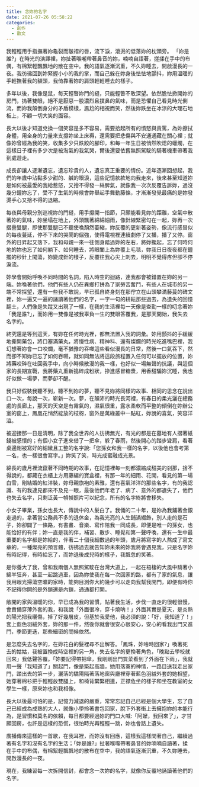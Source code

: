 ```yaml
---
title: 念妳的名字
date: 2021-07-26 05:58:22
categories:
  - 創作
  - 散文
---
```

我輕輕用手指撫著妳龜裂而皺褶的唇，流下淚，滾燙的低落妳的枕頭旁。
「妳是誰?」在時光的演譯裡，妳扯著喉嚨帶著鼻音的妳，喃喃自語著，搓揉在手中的布偶，有棉絮輕飄飄地的散在空中。我的語氣逐漸沉重，不久妳睡去，開啟漫長的一夜。我彷彿回到妳緊握小小的我的掌，而自己躲在妳身後怯怯地顫抖，妳用溫暖的手輕撫著我的額頭，我倚靠著妳的肩頭輕輕睡去的樣子。
<!--more-->

多年以後，我像是鼠，每天輕瞥妳門的縫，只能輕瞥不敢深望。依然膽怯掀開妳的房門，摀著雙眼，絕不是厭惡一股濃烈且撲鼻的氣味，而是恐懼自己看見時光倒流，而妳我顛倒身分的矛盾模樣，尷尬的相視而笑，然後妳跌坐在冰涼的大理石地板上，不顧一切大笑的面容。

長大以後才知道兌換一個笑容是多不容易，需要拾起所有的憤怒與責罵，為妳擦拭身體，用全身的力量來支撐妳坐上床褥，還需要把悲傷與不安通通藏在關心裡；就像妳曾經為我的笑，收集多少只跌跤的腳印，和每一年生日被悄然吹熄的蠟燭，在這樣日子裡有多少次是被淘氣的我氣哭，爾後還要依舊無照駕駛的騎著機車帶著我到處遊走。

成長卻讓人逐漸遺忘，遺忘珍貴的人，遺忘真正重要的情份。近年逐漸回想起，我們的年歲中沾黏多少甜的、鹹的眼淚，這些記憶款款地向我走來，後來甚至知道妳是如何被最愛的我給惹怒，又捨不得發一絲脾氣，就像我一次次反覆告訴妳，過沒幾分鐘妳忘了，受不了生氣的時候會妳舉起手舞動藤條，才漸漸發覺最痛的是妳發燙手心又捨不得的退縮。

每夜與母親分別巡視妳的門縫，用手撐開一指節，只願能看見妳的距離，空氣中散著妳的氣味，妳坐塌在地上，外頭飄著綿綿細雨，像針線緊密勾在一起，妳再一次摺疊雙腿，即使那雙腿已不聽使喚頹然萎縮，妳反覆的更新著姿勢，像流行感冒似的每夜蔓延，停不下來的哭鬧的倔強，使得電視裡連續劇停了又播，播了又停。窗外的日昇起又落下，我和母親一來一往側身踏過妳的左右，將妳攙起，忘了何時何地的妳也忘了如何躺下、如何睡去，將眼闔上為妳覆上毛毯，妳我日日夜夜都在鐘擺的秒針上闖蕩，妳變成針的樣子，反覆往我心尖上刺去，明明不覺得疼但卻不停淚流。

妳學會開始呼喚不同時間的名詞，陷入時空的迴路，連我都會被錯置在妳的另一端。妳喚著他們，他們有些人仍在異鄉打拼為了家勞苦奮鬥，有些人在城市的另一端不常探望，還有一些我不敢說，早已孤自終身刻在那佇立在山頭攀滿藤蔓的碑文裡，妳一遍又一遍的誦讀著他們的名字，一字一句的耕耘那些過去，為遺失的回憶翻土，人們像是失蹤又出現了一樣，在我的生活裡每一天像是查勤一樣的叨念著妳「我是誰?」，而妳用一雙像是被我辜負一生的雙眼答覆我，是那天開始，我失去名字的。

終究還是等到這天，有妳在任何時光裡，都無法置入我的詞彙。妳用顫抖的手緩緩地撕開藥包，將口塞滿藥丸，將慢性病、精神科、還有燦爛的時光吃進嘴巴裡，我幻想著妳會一口咬爛，毫不猶豫的吞噬這些看似漫長的日常，然後一口氣吞下，然而卻不知妳已忘了如何吞嚥，就如同無法將這段旅程置入任何可以擺放的位置，妳將藥咬碎在吐回我手中，向小時候散漫的我一樣，也好似一場無聲的抗議，與這個家的長期宣戰，我將藥丸重新搗碎成粉狀，摻進感冒糖漿，用香甜騙妳沉睡，我也好似做一場夢，而夢卻不醒。

我只好假裝我聽不到，聽不到妳的夢，聽不見妳將同樣的故事、相同的思念在說出口一次，每說一次，嶄新一次。夢，在顛沛的時光長河裡，有春日的柔光灑在總務處的長廊上，那天的天空是有霧氣的，濕氣很重，露水柔軟而平整的傾倒在妳辦公室的窗上，鳳凰花悄然綻放的枝枒，窗外是萬綠叢中一點紅，妳說的喜氣，笑容洋溢。

被迎接那一日是清明，除了我全世界的人彷彿無光，有光的都是在墓地有人摺著紙錢被感懷的；有個小女子進來借了一把傘，躲了春雨，然後開心的踏步聳肩，看著桌邊剛被寫好的細緻且工整的名字說:「您孫女和我一樣的名字，以後他也會考第一名，也一樣很會寫字。」妳笑了笑，時光成蜜融成光景。

綿長的歲月裡流竄著不同時期的故事，在記憶裡每一刻都濃縮成甜美的剎那，捨不得說的，都藏在衣櫃上方用藤編的寶盒裡，有那一年的細雨、花開，看見的第一場白雪，剛結婚的紅洋裝，妳母親旗袍的素雅，還有喜氣洋洋的那些名字，有的我認識、有的我連見都來不及見一眼，最後他們年老了、病了、意外的都遺失了，他們也失去名字，只剩泛黃一幀幀照片可以紀念，所有的名字終將會移失。

小女子畢業，孫女也長大，傳說中的人髮白了。我倆的二十年，是妳為我鋪著金銀走過的，拿著當公務員不多的退休金，為我光亮的人生鋪滿綴飾，別人走的是石子，妳卻闢了一條路，有書畫、音樂、寫作陪我一同成長，即便是唯一的孫女，也能恰好的有伴；妳一直是我的伴，補習、散步、睡覺和第一聲呼喚，還有一生中最重要的名字都是妳給的，伴著二十個我細數過的年頭，歲月將寫字的人熬成了寫文章的，一種燦亮的預言體，彷彿過去就告知妳未來的妳我將會遇見我，只是名字妳有時記得，有時給忘了，而妳退後成兒時的樣子，我飄忽的笑著。

是你養大了我，曾和我兩個人無照駕駛在台灣大道上，一起在梧棲的大風中騎著小綿羊狂奔，甚至一起跳過車，因為妳使我在每一次回家的路，都有了家的氣息，讓我用眼光掃蕩空曠的家時，能夠目測你大約幾步可以走向我幫我開門，即便有時你不記得你開的是外鎖還是內鎖，通通都打開。

敞開的家與溫暖的你，早已成為我的習慣，貼著我生活，步伐一直走的很輕很慢，會責備穿薄外套的我，和我說「外面很冷，穿卡燒呐！」外面其實是夏天，是炎熱的陽光把我曬傷，掉了好幾層皮，但基於我愛他，我必須的說：「好，我知道了！」套上藍色羽絨外套，妳的那一件，然後你就會很安心很安心，安心的看我出門又進門，季節更迭，那些細密的問候依然。

是怎麼失去名字的，在妳花白的髮裡尋不出解答。「鳳珠，妳啥時回家?」喚著死去的姑姑，我被置換成時空裡的另一角，失去名字的更換著角色，「晚點去學校就回來」我低聲答覆。「妳要記得帶把傘，我剛剛出門買菜看到了外面在下雨」，我就用一聲「我知道了」關起門，像是築起高牆，她用落寞的神情，一路目送我走出家門，踏出去的第一步，灑落的驕陽隔著落地窗與廳裡穿著藍色羽絨外套的她相望，她穿著棉衫把手輕輕放雙腿上，和椅背緊緊相連，正襟危坐的樣子和坐在教室的女學生一樣，原來妳也和我相像。

長大以後最可怕的是，記憶力減退的嚴重，常常忘記自己已經是個大學生，忘了自己已經成為成熟的大人，就像小學拎著書包回家，脫下外套衝上去擁抱妳的本能行為，是習慣和莫名的依賴，每日都要經過妳的門口大喊:「阿嬤，我回來了」，才甘願回房，也許是這樣的恐慌，很怕時光再輕輕一跳，妳也會路上遺失。

廣播傳來這樣的一首歌，在我耳裡，而妳沒有回應，這樣我這樣問著自己，繼續過著有名字和沒有名字的生活；「妳是誰?」扯著喉嚨帶著鼻音的妳喃喃自語著，揉在手中的布偶，有棉絮輕飄飄地的散布在空中，我的語氣逐漸沉重，不久妳睡去，開啟漫長的一夜。

現在，我練習每一次拆開信封，都會念一次妳的名字，就像你反覆地誦讀著他們的名字。